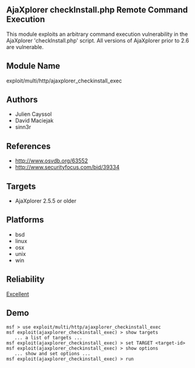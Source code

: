 ## AjaXplorer checkInstall.php Remote Command Execution

This module exploits an arbitrary command execution 
vulnerability in the AjaXplorer 'checkInstall.php' script. 
All versions of AjaXplorer prior to 2.6 are vulnerable.


## Module Name
exploit/multi/http/ajaxplorer_checkinstall_exec

## Authors
* Julien Cayssol
* David Maciejak
* sinn3r


## References
* http://www.osvdb.org/63552
* http://www.securityfocus.com/bid/39334



## Targets
* AjaXplorer 2.5.5 or older


## Platforms
* bsd
* linux
* osx
* unix
* win

## Reliability
[Excellent](https://github.com/rapid7/metasploit-framework/wiki/Exploit-Ranking)

## Demo

```
msf > use exploit/multi/http/ajaxplorer_checkinstall_exec
msf exploit(ajaxplorer_checkinstall_exec) > show targets
   ... a list of targets ...
msf exploit(ajaxplorer_checkinstall_exec) > set TARGET <target-id>
msf exploit(ajaxplorer_checkinstall_exec) > show options
   ... show and set options ...
msf exploit(ajaxplorer_checkinstall_exec) > run
```
    
    